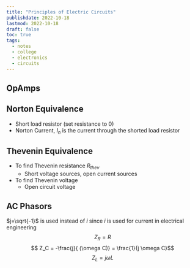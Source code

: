 ```yaml
---
title: "Principles of Electric Circuits"
publishdate: 2022-10-18
lastmod: 2022-10-18
draft: false
toc: true
tags:
  - notes
  - college
  - electronics
  - circuits
---
```


## OpAmps

## Norton Equivalence
* Short load resistor (set resistance to 0)
* Norton Current, $I_n$ is the current through the shorted load resistor

## Thevenin Equivalence
* To find Thevenin resistance $R_{thev}$
  * Short voltage sources, open current sources
* To find Thevenin voltage
  * Open circuit voltage

## AC Phasors
$j=\sqrt{-1}$ is used instead of $i$ since $i$ is used for current in electrical engineering
$$ Z_R = R $$ 
$$ Z_C = -\frac{j}{ (\omega C)} = \frac{1}{j \omega C}$$
$$ Z_L = j \omega L$$

